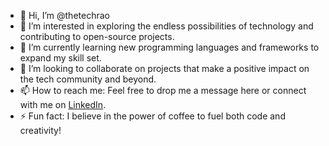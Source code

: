 - 👋 Hi, I’m @thetechrao
- 👀 I’m interested in exploring the endless possibilities of technology and contributing to open-source projects.
- 🌱 I’m currently learning new programming languages and frameworks to expand my skill set.
- 💞️ I’m looking to collaborate on projects that make a positive impact on the tech community and beyond.
- 📫 How to reach me: Feel free to drop me a message here or connect with me on [LinkedIn](https://www.linkedin.com/in/thetechrao/).
- ⚡ Fun fact: I believe in the power of coffee to fuel both code and creativity!


<!---
thetechrao/thetechrao is a ✨ special ✨ repository because its `README.md` (this file) appears on your GitHub profile.
You can click the Preview link to take a look at your changes.
--->
